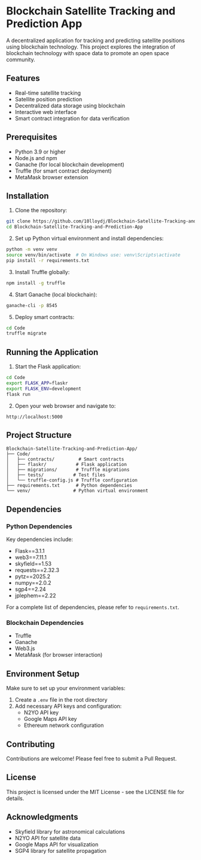 # Blockchain Satellite Tracking and Prediction App

A decentralized application for tracking and predicting satellite positions using blockchain technology. This project explores the integration of blockchain technology with space data to promote an open space community.

## Features

- Real-time satellite tracking
- Satellite position prediction
- Decentralized data storage using blockchain
- Interactive web interface
- Smart contract integration for data verification

## Prerequisites

- Python 3.9 or higher
- Node.js and npm
- Ganache (for local blockchain development)
- Truffle (for smart contract deployment)
- MetaMask browser extension

## Installation

1. Clone the repository:
```bash
git clone https://github.com/10lloydj/Blockchain-Satellite-Tracking-and-Prediction-App.git
cd Blockchain-Satellite-Tracking-and-Prediction-App
```

2. Set up Python virtual environment and install dependencies:
```bash
python -m venv venv
source venv/bin/activate  # On Windows use: venv\Scripts\activate
pip install -r requirements.txt
```

3. Install Truffle globally:
```bash
npm install -g truffle
```

4. Start Ganache (local blockchain):
```bash
ganache-cli -p 8545
```

5. Deploy smart contracts:
```bash
cd Code
truffle migrate
```

## Running the Application

1. Start the Flask application:
```bash
cd Code
export FLASK_APP=flaskr
export FLASK_ENV=development
flask run
```

2. Open your web browser and navigate to:
```
http://localhost:5000
```

## Project Structure

```
Blockchain-Satellite-Tracking-and-Prediction-App/
├── Code/
│   ├── contracts/         # Smart contracts
│   ├── flaskr/           # Flask application
│   ├── migrations/       # Truffle migrations
│   ├── tests/           # Test files
│   └── truffle-config.js # Truffle configuration
├── requirements.txt      # Python dependencies
└── venv/                # Python virtual environment
```

## Dependencies

### Python Dependencies
Key dependencies include:
- Flask==3.1.1
- web3==7.11.1
- skyfield==1.53
- requests==2.32.3
- pytz==2025.2
- numpy==2.0.2
- sgp4==2.24
- jplephem==2.22

For a complete list of dependencies, please refer to `requirements.txt`.

### Blockchain Dependencies
- Truffle
- Ganache
- Web3.js
- MetaMask (for browser interaction)

## Environment Setup

Make sure to set up your environment variables:
1. Create a `.env` file in the root directory
2. Add necessary API keys and configuration:
   - N2YO API key
   - Google Maps API key
   - Ethereum network configuration

## Contributing

Contributions are welcome! Please feel free to submit a Pull Request.

## License

This project is licensed under the MIT License - see the LICENSE file for details.

## Acknowledgments

- Skyfield library for astronomical calculations
- N2YO API for satellite data
- Google Maps API for visualization
- SGP4 library for satellite propagation 